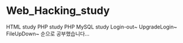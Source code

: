 # Web_Hacking_study
HTML study
PHP study
PHP MySQL study
Login-out~
UpgradeLogin~
FileUpDown~
순으로 공부했습니다...

